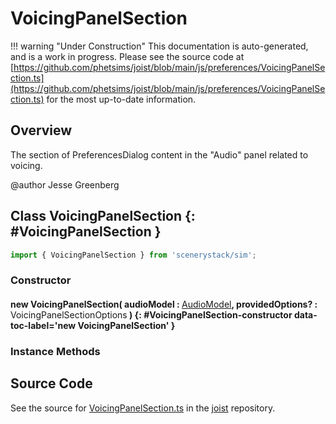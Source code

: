 # VoicingPanelSection

!!! warning "Under Construction"
    This documentation is auto-generated, and is a work in progress. Please see the source code at
    [https://github.com/phetsims/joist/blob/main/js/preferences/VoicingPanelSection.ts](https://github.com/phetsims/joist/blob/main/js/preferences/VoicingPanelSection.ts) for the most up-to-date information.

## Overview

The section of PreferencesDialog content in the "Audio" panel related to voicing.

@author Jesse Greenberg

## Class VoicingPanelSection {: #VoicingPanelSection }


```js
import { VoicingPanelSection } from 'scenerystack/sim';
```
### Constructor

#### new VoicingPanelSection( audioModel : <span style="font-weight: 400;">[AudioModel](../sim/PreferencesModel.md#AudioModel)</span>, providedOptions? : <span style="font-weight: 400;">VoicingPanelSectionOptions</span> ) {: #VoicingPanelSection-constructor data-toc-label='new VoicingPanelSection' }

### Instance Methods





## Source Code

See the source for [VoicingPanelSection.ts](https://github.com/phetsims/joist/blob/main/js/preferences/VoicingPanelSection.ts) in the [joist](https://github.com/phetsims/joist) repository.

